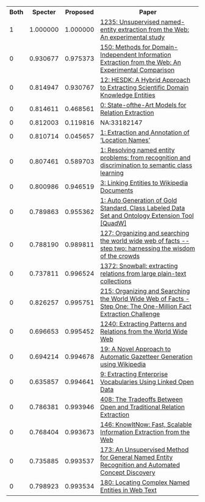 <html><table><tr>
<th>Both</th>
<th>Specter</th>
<th>Proposed</th>
<th>Paper</th>
</tr>
<tr>
<td>1</td>
<td>1.000000</td>
<td>1.000000</td>
<td><a href="https://www.semanticscholar.org/paper/421151fa75e40dd86414215abf29d9f2c052a2e1">1235: Unsupervised named-entity extraction from the Web: An experimental study</a></td>
</tr>
<tr>
<td>0</td>
<td>0.930677</td>
<td>0.975373</td>
<td><a href="https://www.semanticscholar.org/paper/400cf0a4a689f65681a4c618471387ea61598283">150: Methods for Domain-Independent Information Extraction from the Web: An Experimental Comparison</a></td>
</tr>
<tr>
<td>0</td>
<td>0.814947</td>
<td>0.930767</td>
<td><a href="https://www.semanticscholar.org/paper/7d369c59529bcb87a2f48b881319eb573ca0b2c9">12: HESDK: A Hybrid Approach to Extracting Scientific Domain Knowledge Entities</a></td>
</tr>
<tr>
<td>0</td>
<td>0.814611</td>
<td>0.468561</td>
<td><a href="https://www.semanticscholar.org/paper/3645af55898c7412d51ce23ea6e950be73a6b2a8">0: State-ofthe-Art Models for Relation Extraction</a></td>
</tr>
<tr>
<td>0</td>
<td>0.812003</td>
<td>0.119816</td>
<td>NA:33182147</td>
</tr>
<tr>
<td>0</td>
<td>0.810714</td>
<td>0.045657</td>
<td><a href="https://www.semanticscholar.org/paper/fb39e37d1af93ddbbe4aba5131ca8ae872621410">1: Extraction and Annotation of ‘Location Names’</a></td>
</tr>
<tr>
<td>0</td>
<td>0.807461</td>
<td>0.589703</td>
<td><a href="https://www.semanticscholar.org/paper/2591ed58dc67cef4304539c4c23685e826ed12b0">1: Resolving named entity problems: from recognition and discrimination to semantic class learning</a></td>
</tr>
<tr>
<td>0</td>
<td>0.800986</td>
<td>0.946519</td>
<td><a href="https://www.semanticscholar.org/paper/090336866787727f06d9b57e4cac638cc04141b6">3: Linking Entities to Wikipedia Documents</a></td>
</tr>
<tr>
<td>0</td>
<td>0.789863</td>
<td>0.955362</td>
<td><a href="https://www.semanticscholar.org/paper/67c409686c11782e0d2385c84b67c0f00915814b">1: Auto Generation of Gold Standard, Class Labeled Data Set and Ontology Extension Tool [QuadW]</a></td>
</tr>
<tr>
<td>0</td>
<td>0.788190</td>
<td>0.989811</td>
<td><a href="https://www.semanticscholar.org/paper/ccfd72a2cca655a94cf93e73b7a2c0ec1ccbff20">127: Organizing and searching the world wide web of facts -- step two: harnessing the wisdom of the crowds</a></td>
</tr>
<tr>
<td>0</td>
<td>0.737811</td>
<td>0.996524</td>
<td><a href="https://www.semanticscholar.org/paper/cee045e890270abae65455667b292db355d53728">1372: Snowball: extracting relations from large plain-text collections</a></td>
</tr>
<tr>
<td>0</td>
<td>0.826257</td>
<td>0.995751</td>
<td><a href="https://www.semanticscholar.org/paper/6f06b927c37ff51ff2082e420a3ac504b54d1d58">215: Organizing and Searching the World Wide Web of Facts - Step One: The One-Million Fact Extraction Challenge</a></td>
</tr>
<tr>
<td>0</td>
<td>0.696653</td>
<td>0.995452</td>
<td><a href="https://www.semanticscholar.org/paper/92575a3c554353a27b2c0263ad7f8487d9102301">1240: Extracting Patterns and Relations from the World Wide Web</a></td>
</tr>
<tr>
<td>0</td>
<td>0.694214</td>
<td>0.994678</td>
<td><a href="https://www.semanticscholar.org/paper/a2b52e94c7bc6b75c2cfa01940fd59c605628dd3">19: A Novel Approach to Automatic Gazetteer Generation using Wikipedia</a></td>
</tr>
<tr>
<td>0</td>
<td>0.635857</td>
<td>0.994641</td>
<td><a href="https://www.semanticscholar.org/paper/32036a377450b40f004f092ef8c2f4f656b458d2">9: Extracting Enterprise Vocabularies Using Linked Open Data</a></td>
</tr>
<tr>
<td>0</td>
<td>0.786381</td>
<td>0.993946</td>
<td><a href="https://www.semanticscholar.org/paper/6c8898cda9a1f13607e24306f6f64f20e0ff2ae7">408: The Tradeoffs Between Open and Traditional Relation Extraction</a></td>
</tr>
<tr>
<td>0</td>
<td>0.768404</td>
<td>0.993673</td>
<td><a href="https://www.semanticscholar.org/paper/fe8dc921ebe4f85969f4181c50959fa0dc552476">146: KnowItNow: Fast, Scalable Information Extraction from the Web</a></td>
</tr>
<tr>
<td>0</td>
<td>0.735885</td>
<td>0.993537</td>
<td><a href="https://www.semanticscholar.org/paper/492793220bde0c4fc093f9b3d22715228258fa65">173: An Unsupervised Method for General Named Entity Recognition and Automated Concept Discovery</a></td>
</tr>
<tr>
<td>0</td>
<td>0.798923</td>
<td>0.993534</td>
<td><a href="https://www.semanticscholar.org/paper/d54f4215dbdf272820f080b8fc2cbba99bd634e7">180: Locating Complex Named Entities in Web Text</a></td>
</tr>
</table></html>
